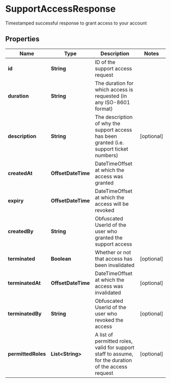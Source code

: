 

# SupportAccessResponse

Timestamped successful response to grant access to your account

## Properties

Name | Type | Description | Notes
------------ | ------------- | ------------- | -------------
**id** | **String** | ID of the support access request | 
**duration** | **String** | The duration for which access is requested (in any ISO-8601 format) | 
**description** | **String** | The description of why the support access has been granted (i.e. support ticket numbers) |  [optional]
**createdAt** | **OffsetDateTime** | DateTimeOffset at which the access was granted | 
**expiry** | **OffsetDateTime** | DateTimeOffset at which the access will be revoked | 
**createdBy** | **String** | Obfuscated UserId of the user who granted the support access | 
**terminated** | **Boolean** | Whether or not that access has been invalidated |  [optional]
**terminatedAt** | **OffsetDateTime** | DateTimeOffset at which the access was invalidated |  [optional]
**terminatedBy** | **String** | Obfuscated UserId of the user who revoked the access |  [optional]
**permittedRoles** | **List&lt;String&gt;** | A list of permitted roles, valid for support staff to assume, for the duration of the access request |  [optional]



